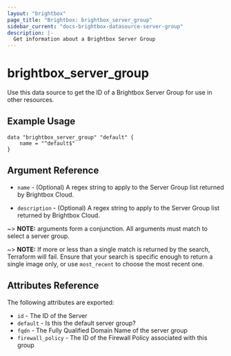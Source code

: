 ```yaml
---
layout: "brightbox"
page_title: "Brightbox: brightbox_server_group"
sidebar_current: "docs-brightbox-datasource-server-group"
description: |-
  Get information about a Brightbox Server Group
---
```


# brightbox\_server\_group

Use this data source to get the ID of a Brightbox Server Group for use in other
resources.

## Example Usage

```hcl
data "brightbox_server_group" "default" {
	name = "^default$"
}
```

## Argument Reference

* `name` - (Optional) A regex string to apply to the Server Group list returned
by Brightbox Cloud.

* `description` - (Optional) A regex string to apply to the Server Group list
returned by Brightbox Cloud.

~> **NOTE:** arguments form a conjunction. All arguments must match to
select a server group.

~> **NOTE:** If more or less than a single match is returned by the
search, Terraform will fail. Ensure that your search is specific enough
to return a single image only, or use `most_recent` to choose the most
recent one.

## Attributes Reference

The following attributes are exported:

* `id` - The ID of the Server
* `default` - Is this the default server group?
* `fqdn` - The Fully Qualified Domain Name of the server group
* `firewall_policy` - The ID of the Firewall Policy associated with this group
